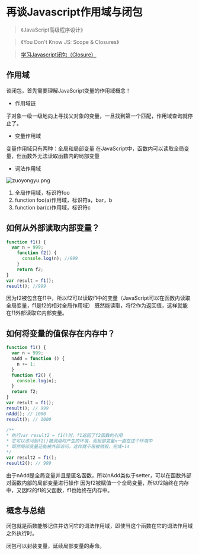 # 再谈Javascript作用域与闭包

> 《JavaScript高级程序设计》

> 《You Don't Know JS: Scope & Closures》

> [学习Javascript闭包（Closure）](http://www.ruanyifeng.com/blog/2009/08/learning_javascript_closures.html)

## 作用域

谈闭包，首先需要理解JavaScript变量的作用域概念！

- 作用域链

子对象一级一级地向上寻找父对象的变量，一旦找到第一个匹配，作用域查询就停止了。

- 变量作用域

变量作用域只有两种：全局和局部变量
在JavaScript中，函数内可以读取全局变量，但函数外无法读取函数内的局部变量

<!--more-->

- 词法作用域

![zuoyongyu.png](https://ooo.0o0.ooo/2017/08/01/598056edb3897.png)

1. 全局作用域，标识符foo
2. function foo(a)作用域，标识符a，bar，b
3. function bar(c)作用域，标识符c

## 如何从外部读取内部变量？
```javascript
function f1() {
  var n = 999;
    function f2() {
      console.log(n); //999
    }
    return f2;
}
var result = f1();
result(); //999
```
因为f2被包含在f1中，所以f2可以读取f1中的变量（JavaScript可以在函数内读取全局变量，f1是f2的相对全局作用域）
既然能读取，将f2作为返回值，这样就能在f1外部读取它内部变量。

## 如何将变量的值保存在内存中？
```javascript
function f1() {
  var n = 999;
  nAdd = function () {
    n += 1;
  }
  function f2() {   
    console.log(n);
  }
  return f2;
}
var result = f1();
result(); // 999
nAdd(); // 1000
result(); // 1000

/**
* 执行var result2 = f1()时，f1返回了f2函数的引用
* 它可以访问到f1()被调用时产生的环境，而局部变量n一直在这个环境中
* 既然局部变量还能被外部访问，这样就不用被销毁，完成+1s
*/
var result2 = f1();
result2(); // 999
```
由于nAdd是全局变量并且是匿名函数，所以nAdd类似于setter，可以在函数外部对函数内部的局部变量进行操作
因为f2被赋值一个全局变量，所以f2始终在内存中，又因f2的f1的父函数，f1也始终在内存中。

## 概念与总结
闭包就是函数能够记住并访问它的词法作用域，即使当这个函数在它的词法作用域之外执行时。

闭包可以封装变量，延续局部变量的寿命。
